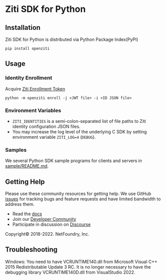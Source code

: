 # Ziti SDK for Python

## Installation

Ziti SDK for Python is distributed via Python Package Index(PyPI)

```shell
pip install openziti
```

## Usage

### Identity Enrollment

Acquire [Ziti Enrollment Token](https://openziti.github.io/ziti/identities/overview.html)

```shell
python -m openziti enroll -j <JWT file> -i <ID JSON file>
```

### Environment Variables

- `ZITI_IDENTITIES` is a semi-colon-separated list of file paths to Ziti identity configuration JSON files.
- You may increase the log level of the underlying C SDK by setting environment variable `ZITI_LOG=4` (`DEBUG`).

### Samples

We several Python SDK sample programs for clients and servers in [sample/README.md](sample/README.md).

## Getting Help

Please use these community resources for getting help. We use GitHub [issues](https://github.com/openziti/ziti-sdk-py/issues)
for tracking bugs and feature requests and have limited bandwidth to address them.

- Read the [docs](https://openziti.github.io/ziti/overview.html)
- Join our [Developer Community](https://openziti.org)
- Participate in discussion on [Discourse](https://openziti.discourse.group/)

Copyright&copy; 2018-2022. NetFoundry, Inc.

## Troubleshooting

Windows: You need to have VCRUNTIME140.dll from Microsoft Visual C++ 2015 Redistributable Update 3 RC. It is no longer necessary to have the debugging library VCRUNTIME140D.dll from VisualStudio 2022.
